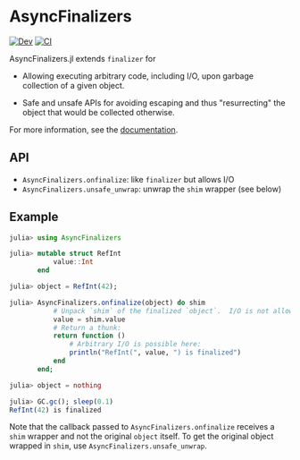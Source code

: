 # AsyncFinalizers

[![Dev](https://img.shields.io/badge/docs-dev-blue.svg)](https://juliaconcurrent.github.io/AsyncFinalizers.jl/dev)
[![CI](https://github.com/JuliaConcurrent/AsyncFinalizers.jl/actions/workflows/test.yml/badge.svg)](https://github.com/JuliaConcurrent/AsyncFinalizers.jl/actions/workflows/test.yml)

AsyncFinalizers.jl extends `finalizer` for

* Allowing executing arbitrary code, including I/O, upon garbage collection of a given
  object.

* Safe and unsafe APIs for avoiding escaping and thus "resurrecting" the object that would
  be collected otherwise.

For more information, see the
[documentation](https://juliaconcurrent.github.io/AsyncFinalizers.jl/dev).

## API

* `AsyncFinalizers.onfinalize`: like `finalizer` but allows I/O
* `AsyncFinalizers.unsafe_unwrap`: unwrap the `shim` wrapper (see below)

## Example

```julia
julia> using AsyncFinalizers

julia> mutable struct RefInt
           value::Int
       end

julia> object = RefInt(42);

julia> AsyncFinalizers.onfinalize(object) do shim
           # Unpack `shim` of the finalized `object`.  I/O is not allowed here.
           value = shim.value
           # Return a thunk:
           return function ()
               # Arbitrary I/O is possible here:
               println("RefInt(", value, ") is finalized")
           end
       end;

julia> object = nothing

julia> GC.gc(); sleep(0.1)
RefInt(42) is finalized
```

Note that the callback passed to `AsyncFinalizers.onfinalize` receives a `shim` wrapper and
not the original `object` itself.  To get the original object wrapped in `shim`, use
`AsyncFinalizers.unsafe_unwrap`.
